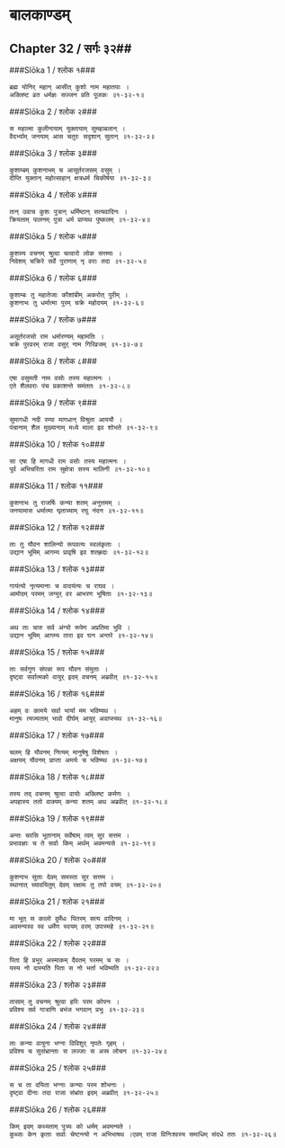 बालकाण्डम्
===============================


## Chapter 32  / सर्गः ३२##


###Slōka 1 / श्लोक १###


    ब्रह्म योनिर् महान् आसीत् कुशो नाम महातपाः ।
    अक्लिष्ट व्रत धर्मज्ञः सज्जन प्रति पूजकः ॥१-३२-१॥


###Slōka 2 / श्लोक २###


    स महात्मा कुलीनायाम् युक्तायाम् सुमहाबलान् ।
    वैदर्भ्याम् जनयाम् आस चतुरः सदृशान् सुतान् ॥१-३२-२॥


###Slōka 3 / श्लोक ३###


    कुशाम्बम् कुशनाभम् च आसूर्तरजसम् वसुम् ।
    दीप्ति युक्तान् महोत्साहान् क्षत्रधर्म चिकीर्षया ॥१-३२-३॥


###Slōka 4 / श्लोक ४###


    तान् उवाच कुशः पुत्रान् धर्मिष्ठान् सत्यवादिनः ।
    क्रियताम् पालनम् पुत्रा धर्म प्राप्यथ पुष्कलम् ॥१-३२-४॥


###Slōka 5 / श्लोक ५###


    कुशस्य वचनम् श्रुत्वा चत्वारो लोक सत्तमाः ।
    निवेशम् चक्रिरे सर्वे पुराणाम् नृ वराः तदा ॥१-३२-५॥


###Slōka 6 / श्लोक ६###


    कुशाम्बः तु महातेजाः कौशांबीम् अकरोत् पुरीम् ।
    कुशनाभः तु धर्मात्मा पुरम् चक्रे महोदयम् ॥१-३२-६॥


###Slōka 7 / श्लोक ७###


    असूर्तरजसो राम धर्मारण्यम् महामतिः ।
    चक्रे पुरवरम् राजा वसुर् नाम गिरिव्रजम् ॥१-३२-७॥


###Slōka 8 / श्लोक ८###


    एषा वसुमती नाम वसोः तस्य महात्मनः ।
    एते शैलवराः पंच प्रकाशन्ते समंततः ॥१-३२-८॥


###Slōka 9 / श्लोक ९###


    सुमागधी नदी रम्या मागधान् विश्रुता आययौ ।
    पंचानाम् शैल मुख्यानाम् मध्ये माला इव शोभते ॥१-३२-९॥


###Slōka 10 / श्लोक १०###


    सा एषा हि मागधी राम वसोः तस्य महात्मनः ।
    पूर्व अभिचरिता राम सुक्षेत्रा सस्य मालिनी ॥१-३२-१०॥


###Slōka 11 / श्लोक ११###


    कुशनाभः तु राजर्षिः कन्या शतम् अनुत्तमम् ।
    जनयामास धर्मात्मा घृताच्याम् रघु नंदन ॥१-३२-११॥


###Slōka 12 / श्लोक १२###


    ताः तु यौवन शालिन्यो रूपवत्यः स्वलंकृताः ।
    उद्यान भूमिम् आगम्य प्रावृषि इव शतह्रदाः ॥१-३२-१२॥


###Slōka 13 / श्लोक १३###


    गायंत्यो नृत्यमानाः च वादयंत्यः च राघव ।
    आमोदम् परमम् जग्मुर् वर आभरण भूषिताः ॥१-३२-१३॥


###Slōka 14 / श्लोक १४###


    अथ ताः चारु सर्व अंग्यो रूपेण अप्रतिमा भुवि ।
    उद्यान भूमिम् आगम्य तारा इव घन अन्तरे ॥१-३२-१४॥


###Slōka 15 / श्लोक १५###


    ताः सर्वगुण संपन्ना रूप यौवन संयुताः ।
    दृष्ट्वा सर्वात्मको वायुर् इदम् वचनम् अब्रवीत् ॥१-३२-१५॥


###Slōka 16 / श्लोक १६###


    अहम् वः कामये सर्वा भार्या मम भविष्यथ ।
    मानुषः त्यज्यताम् भावो दीर्घम् आयुर् अवाप्स्यथ ॥१-३२-१६॥


###Slōka 17 / श्लोक १७###


    चलम् हि यौवनम् नित्यम् मानुषेषु विशेषतः ।
    अक्षयम् यौवनम् प्राप्ता अमर्यः च भविष्य्थ ॥१-३२-१७॥


###Slōka 18 / श्लोक १८###


    तस्य तद् वचनम् श्रुत्वा वायोः अक्लिष्ट कर्मणः ।
    अपहास्य ततो वाक्यम् कन्या शतम् अथ अब्रवीत् ॥१-३२-१८॥


###Slōka 19 / श्लोक १९###


    अन्तः चरसि भूतानाम् सर्वेषाम् त्वम् सुर सत्तम ।
    प्रभावज्ञाः च ते सर्वाः किम् अर्थम् अवमन्यसे ॥१-३२-१९॥


###Slōka 20 / श्लोक २०###


    कुशनाभ सुताः देवम् समस्ता सुर सत्तम ।
    स्थानात् च्यावयितुम् देवम् रक्षामः तु तपो वयम् ॥१-३२-२०॥


###Slōka 21 / श्लोक २१###


    मा भूत् स कालो दुर्मेधः पितरम् सत्य वादिनम् ।
    अवमन्यस्व स्व धर्मेण स्वयम् वरम् उपास्महे ॥१-३२-२१॥


###Slōka 22 / श्लोक २२###


    पिता हि प्रभुर् अस्माकम् दैवतम् परमम् च सः ।
    यस्य नो दास्यति पिता स नो भर्ता भविष्यति ॥१-३२-२२॥


###Slōka 23 / श्लोक २३###


    तासाम् तु वचनम् श्रुत्वा हरिः परम कोपनः ।
    प्रविश्य सर्व गात्राणि बभंज भगवान् प्रभुः ॥१-३२-२३॥


###Slōka 24 / श्लोक २४###


    ताः कन्या वायुना भग्ना विविशुर् नृपतेः गृहम् ।
    प्रविश्य च सुसंभ्रान्ताः स लज्जाः स अस्र लोचन ॥१-३२-२४॥


###Slōka 25 / श्लोक २५###


    स च ता दयिता भग्नाः कन्याः परम शोभनाः ।
    दृष्ट्वा दीनाः तदा राजा संभ्रांत इदम् अब्रवीत् ॥१-३२-२५॥


###Slōka 26 / श्लोक २६###


    किम् इदम् कथ्यताम् पुत्र्यः को धर्मम् अवमन्यते ।
    कुब्जाः केन कृताः सर्वाः चेष्टन्त्यो न अभिभाषथ ।एवम् राजा विनिःश्वस्य समाधिम् संदधे ततः ॥१-३२-२६॥


